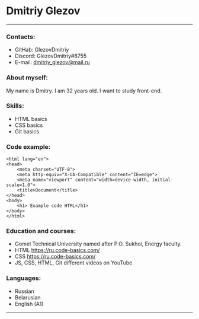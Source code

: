 # Dmitriy Glezov 
*********
### Contacts:

+ GitHab: GlezovDmitriy
+ Discord: GlezovDmitriy#8755
+ E-mail: dmitriy_glezov@mail.ru

### About myself:

My name is Dmitry. I am 32 years old. I want to study front-end.

### Skills:

+ HTML basics
+ CSS basics
+ Git basics

### Code example:

```<!DOCTYPE html>
<html lang="en">
<head>
    <meta charset="UTF-8">
    <meta http-equiv="X-UA-Compatible" content="IE=edge">
    <meta name="viewport" content="width=device-width, initial-scale=1.0">
    <title>Document</title>
</head>
<body>
    <h1> Example code HTML</h1>
</body>
</html>
```
### Education and courses:

+ Gomel Technical University named after P.O. Sukhoi,
  Еnergy faculty.
+ HTML https://ru.code-basics.com/
+ CSS https://ru.code-basics.com/
+ JS, CSS, HTML, Git different videos on YouTube

### Languages:

+ Russian
+ Belarusian
+ English (A1)
**********

